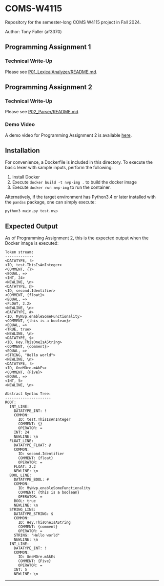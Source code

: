 # COMS-W4115
Repository for the semester-long COMS W4115 project in Fall 2024.

Author: Tony Faller (af3370)

## Programming Assignment 1
### Technical Write-Up
Please see [P01_LexicalAnalyzer/README.md](./P01_LexicalAnalyzer/README.md).

## Programming Assignment 2
### Technical Write-Up
Please see [P02_Parser/README.md](./P02_Parser/README.md).

### Demo Video
A demo video for Programming Assignment 2 is available [here](https://youtu.be/WvFzBS5Y88I).

## Installation
For convenience, a Dockerfile is included in this directory. To execute the basic lexer with sample inputs, perform the following:
1. Install Docker
2. Execute `docker build -t nvp-img .` to build the docker image
3. Execute `docker run nvp-img` to run the container.

Alternatively, if the target environment has Python3.4 or later installed with the `pandas` package, one can simply execute:
```
python3 main.py test.nvp
```

## Expected Output
As of Programming Assignment 2, this is the expected output when the Docker image is executed:
```
Token stream:
-------------
<DATATYPE, !>
<ID, test.ThisIsAnInteger>
<COMMENT, {}>
<EQUAL, =>
<INT, 24>
<NEWLINE, \n>
<DATATYPE, @>
<ID, second.Identifier>
<COMMENT, {float}>
<EQUAL, =>
<FLOAT, 2.2>
<NEWLINE, \n>
<DATATYPE, #>
<ID, MyNvp.enableSomeFunctionality>
<COMMENT, {this is a boolean}>
<EQUAL, =>
<TRUE, true>
<NEWLINE, \n>
<DATATYPE, $>
<ID, Hey.ThisOneIsAString>
<COMMENT, {comment}>
<EQUAL, =>
<STRING, "Hello world">
<NEWLINE, \n>
<DATATYPE, !>
<ID, OneMOre.mAkEs>
<COMMENT, {Five}>
<EQUAL, =>
<INT, 5>
<NEWLINE, \n>

Abstract Syntax Tree:
---------------------
ROOT: 
  INT_LINE: 
    DATATYPE_INT: !
    COMMON: 
      ID: test.ThisIsAnInteger
      COMMENT: {}
      OPERATOR: =
    INT: 24
    NEWLINE: \n
  FLOAT_LINE: 
    DATATYPE_FLOAT: @
    COMMON: 
      ID: second.Identifier
      COMMENT: {float}
      OPERATOR: =
    FLOAT: 2.2
    NEWLINE: \n
  BOOL_LINE: 
    DATATYPE_BOOL: #
    COMMON: 
      ID: MyNvp.enableSomeFunctionality
      COMMENT: {this is a boolean}
      OPERATOR: =
    BOOL: true
    NEWLINE: \n
  STRING_LINE: 
    DATATYPE_STRING: $
    COMMON: 
      ID: Hey.ThisOneIsAString
      COMMENT: {comment}
      OPERATOR: =
    STRING: "Hello world"
    NEWLINE: \n
  INT_LINE: 
    DATATYPE_INT: !
    COMMON: 
      ID: OneMOre.mAkEs
      COMMENT: {Five}
      OPERATOR: =
    INT: 5
    NEWLINE: \n
```

----
